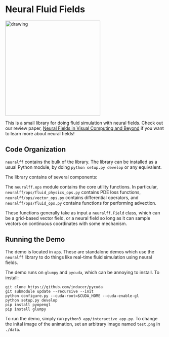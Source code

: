 # Neural Fluid Fields

<img src="media/demo2.gif" alt="drawing" height="300"/>

This is a small library for doing fluid simulation with neural fields. 
Check out our review paper, [Neural Fields in Visual Computing and Beyond](https://neuralfields.cs.brown.edu/)
if you want to learn more about neural fields!

## Code Organization

`neuralff` contains the bulk of the library. The library can be installed as a usual Python module,
by doing `python setup.py develop` or any equivalent. 

The library contains of several components:

The `neuralff.ops` module contains the core utility functions. In particular, 
`neuralff/ops/fluid_physics_ops.py` contains PDE loss functions, `neuralff/ops/vector_ops.py` contains
differential operators, and `neuralff/ops/fluid_ops.py` contains functions for performing advection.

These functions generally take as input a `neuralff.Field` class, which can be a grid-based vector field,
or a neural field so long as it can sample vectors on continuous coordinates with some mechanism.

## Running the Demo

The demo is located in `app`. These are standalone demos which use the `neuralff` library to do things like
real-time fluid simulation using neural fields. 

The demo runs on `glumpy` and `pycuda`, which can be annoying to install. To install:

```
git clone https://github.com/inducer/pycuda
git submodule update --recursive --init
python configure.py --cuda-root=$CUDA_HOME --cuda-enable-gl
python setup.py develop
pip install pyopengl
pip install glumpy
```

To run the demo, simply run `python3 app/interactive_app.py`.
To change the inital image of the animation, set an arbitrary image named `test.png` in `./data`.


